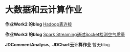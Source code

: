 # 大数据和云计算作业

**作业Work2 的blog** [Hadoop表连接](http://blog.csdn.net/qq_22600319/article/details/78336334)

**作业Work3 的blog** [Spark Streaming通过Socket检测空气质量](http://blog.csdn.net/qq_22600319/article/details/78376182)

**JDCommentAnalyse、JDChart云计算作业**  暂无blog